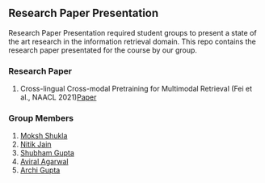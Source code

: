 ## Research Paper Presentation

Research Paper Presentation required student groups to present a state of the art research in the information retrieval domain. This repo contains the research paper presentated for the course by our group.

### Research Paper

1. Cross-lingual Cross-modal Pretraining for Multimodal Retrieval (Fei et al., NAACL 2021)[Paper](https://aclanthology.org/2021.naacl-main.285) 

### Group Members

1. [Moksh Shukla](https://github.com/moksh-shukla)
2. [Nitik Jain](https://github.com/nitik1998)
3. [Shubham Gupta](https://github.com/phinum)
4. [Aviral Agarwal](https://github.com/Jack2318)
5. [Archi Gupta](https://github.com/arch-i)